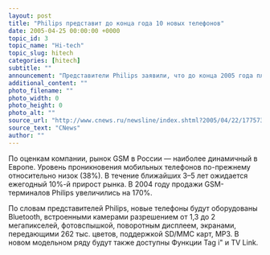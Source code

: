 ```yaml
---
layout: post
title: "Philips представит до конца года 10 новых телефонов"
date: 2005-04-25 00:00:00 +0000
topic_id: 3
topic_name: "Hi-tech"
topic_slug: hitech
categories: [hitech]
subtitle: ""
announcement: "Представители Philips заявили, что до конца 2005 года планируют представить 10 новых моделей телефонов стандарта GSM и увеличить долю Philips на российском рынке до 5%."
additional_content: ""
photo_filename: ""
photo_width: 0
photo_height: 0
photo_alt: ""
source_url: "http://www.cnews.ru/newsline/index.shtml?2005/04/22/177573"
source_text: "CNews"
author: ""
---
```

По оценкам компании, рынок GSM в России — наиболее динамичный в Европе. Уровень проникновения мобильных телефонов по-прежнему относительно низок (38%). В течение ближайших 3–5 лет ожидается ежегодный 10%-й прирост рынка. В 2004 году продажи GSM-терминалов Philips увеличились на 170%.

По словам представителей Philips, новые телефоны будут оборудованы Bluetooth, встроенными камерами разрешением от 1,3 до 2 мегапикселей, фотовспышкой, поворотным дисплеем, экранами, передающими 262 тыс. цветов, поддержкой SD/MMC карт, MP3. В новом модельном ряду будут также доступны Функции Tag i" и TV Link.
